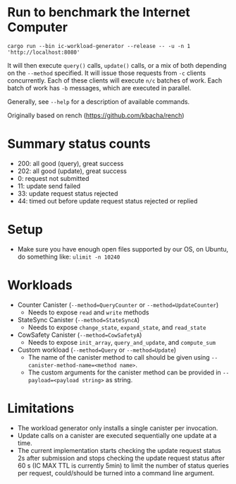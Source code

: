 # Run to benchmark the Internet Computer

```
cargo run --bin ic-workload-generator --release -- -u -n 1 'http://localhost:8080'
```

It will then execute `query()` calls, `update()` calls, or a mix of both depending on the `--method` specified. It will issue those requests from `-c`
clients concurrently. Each of these clients will execute `n/c` batches of work. Each batch of work has `-b` messages,
which are executed in parallel.

Generally, see `--help` for a description of available commands.

Originally based on rench (https://github.com/kbacha/rench)

# Summary status counts
- 200: all good (query), great success
- 202: all good (update), great success
- 0: request not submitted
- 11: update send failed
- 33: update request status rejected
- 44: timed out before update request status rejected or replied

# Setup

 - Make sure you have enough open files supported by our OS, on Ubuntu, do something like: `ulimit -n 10240`

# Workloads
- Counter Canister (`--method=QueryCounter` or `--method=UpdateCounter`)
  - Needs to expose `read` and `write` methods
- StateSync Canister (`--method=StateSyncA`)
  - Needs to expose `change_state`, `expand_state`, and `read_state`
- CowSafety Canister (`--method=CowSafetyA`)
  - Needs to expose `init_array`, `query_and_update`, and `compute_sum`
- Custom workload (`--method=Query` or `--method=Update`)
  - The name of the canister method to call should be given using `--canister-method-name=<method name>`.
  - The custom arguments for the canister method can be provided in `--payload=<payload string>` as string.

# Limitations

 - The workload generator only installs a single canister per invocation.
 - Update calls on a canister are executed sequentially one update at a time.
 - The current implementation starts checking the update request status 2s after submission and stops checking the update request status after 60 s (IC MAX TTL is currently 5min) to limit the number of status queries per request, could/should be turned into a command line argument.
